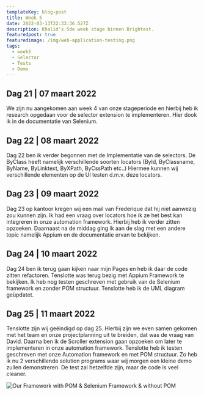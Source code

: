 ```yaml
---
templateKey: blog-post
title: Week 5
date: 2022-03-13T22:33:36.527Z
description: Khalid's 5de week stage binnen Brightest.
featuredpost: true
featuredimage: /img/web-application-testing.png
tags:
  - week5
  - Selector
  - Tests
  - Demo
---
```

## Dag 21 | 07 maart  2022

We zijn nu aangekomen aan week 4 van onze stageperiode en hierbij heb ik research opgedaan voor de selector extension te implementeren. Hier dook ik in de documentatie van Selenium.

## Dag 22 | 08 maart 2022

Dag 22 ben ik verder begonnen met de Implementatie van de selectors. De ByClass heeft namelijk verschillende soorten locators (ById, ByClassname, ByName, ByLinktext, ByXPath, ByCssPath etc..) Hiermee kunnen wij verschillende elementen op de UI testen d.m.v. deze locators.

## Dag 23 | 09 maart 2022

Dag 23 op kantoor kregen wij een mail van Frederique dat hij niet aanwezig zou kunnen zijn. Ik had een vraag over locators hoe ik ze het best kan integreren in onze automation framework. Hierbij heb ik verder zitten opzoeken. Daarnaast na de middag ging ik aan de slag met een andere topic namelijk Appium en de documentatie ervan te bekijken.

## Dag 24 | 10 maart 2022

Dag 24 ben ik terug gaan kijken naar mijn Pages en heb ik daar de code zitten refactoren. Tenslotte was terug bezig met Appium Framework te bekijken. Ik heb nog testen geschreven met gebruik van de Selenium framework en zonder POM structuur. Tenslotte heb ik de UML diagram geüpdatet.

## Dag 25 | 11 maart 2022

Tenslotte zijn wij geëindigd op dag 25. Hierbij zijn we even samen gekomen met het team en onze projectplanning uit te breiden, dat was de vraag van David. Daarna ben ik de Scroller extension gaan opzoeken om later te implementeren in onze automation framework. Tenslotte heb ik testen geschreven met onze Automation framework en met POM structuur. Zo heb ik nu 2 verschillende solution programs waar wij morgen een kleine demo zullen demonstreren. De test zal hetzelfde zijn, maar de code is veel cleaner.

![](/img/testing.png "Our Framework with POM & Selenium Framework & without POM")